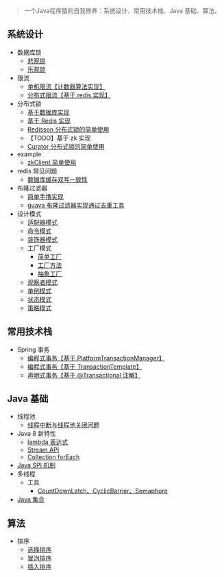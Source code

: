 
> 一个Java程序猿的自我修养：系统设计、常用技术栈、Java 基础、算法。

## 系统设计
- 数据库锁
    - [悲观锁](https://github.com/dearKundy/cranberry/blob/master/src/main/java/com/kundy/cranberry/systemdesign/dblock/PessimisticLock.java)
    - [乐观锁](https://github.com/dearKundy/cranberry/blob/master/src/main/java/com/kundy/cranberry/systemdesign/dblock/OptimismLock.java)
- 限流     
    - [单机限流【计数器算法实现】](https://github.com/dearKundy/cranberry/blob/master/src/main/java/com/kundy/cranberry/systemdesign/ratelimiter/StandAloneRateLimiter.java)
    - [分布式限流【基于 redis 实现】](https://github.com/dearKundy/cranberry/blob/master/src/main/java/com/kundy/cranberry/systemdesign/ratelimiter/RedisRateLimiter.java)
- 分布式锁
    - [基于数据库实现](https://github.com/dearKundy/cranberry/blob/master/src/main/java/com/kundy/cranberry/systemdesign/distributedlock/DbDistributedLock.java)
    - [基于 Redis 实现](https://github.com/dearKundy/cranberry/blob/master/src/main/java/com/kundy/cranberry/systemdesign/distributedlock/RedisDistributedLock.java)
    - [Redisson 分布式锁的简单使用](https://github.com/dearKundy/cranberry/blob/master/src/main/java/com/kundy/cranberry/systemdesign/distributedlock/RedissonDistributedLock.java)
    - 【TODO】基于 zk 实现 
    - [Curator 分布式锁的简单使用](https://github.com/dearKundy/cranberry/blob/master/src/main/java/com/kundy/cranberry/systemdesign/distributedlock/CuratorDistributedLock.java)
- example
    - [zkClient 简单使用](https://github.com/dearKundy/cranberry/blob/master/src/main/java/com/kundy/cranberry/systemdesign/example/ZkExample.java)
- redis 常见问题
    - [数据库缓存双写一致性](https://github.com/dearKundy/cranberry/blob/master/src/main/java/com/kundy/cranberry/systemdesign/redisproblem/DbCacheDoubleWriteConsistency.java)
- 布隆过滤器
    - [简单手撸实现](https://github.com/dearKundy/cranberry/blob/master/src/main/java/com/kundy/cranberry/systemdesign/bloomfilter/SimpleBloomFilter.java)
    - [guava 布隆过滤器实现通过去重工具](https://github.com/dearKundy/cranberry/tree/master/src/main/java/com/kundy/cranberry/systemdesign/deduplication)
- 设计模式
    - [适配器模式](https://github.com/dearKundy/cranberry/tree/master/src/main/java/com/kundy/cranberry/systemdesign/designpattern/adapter)
    - [命令模式](https://github.com/dearKundy/cranberry/tree/master/src/main/java/com/kundy/cranberry/systemdesign/designpattern/command)
    - [装饰器模式](https://github.com/dearKundy/cranberry/tree/master/src/main/java/com/kundy/cranberry/systemdesign/designpattern/decorator)
    - 工厂模式
        - [简单工厂](https://github.com/dearKundy/cranberry/tree/master/src/main/java/com/kundy/cranberry/systemdesign/designpattern/factory/simple)
        - [工厂方法](https://github.com/dearKundy/cranberry/tree/master/src/main/java/com/kundy/cranberry/systemdesign/designpattern/factory/factory)
        - [抽象工厂](https://github.com/dearKundy/cranberry/tree/master/src/main/java/com/kundy/cranberry/systemdesign/designpattern/factory/abstractfactory)
    - [观察者模式](https://github.com/dearKundy/cranberry/tree/master/src/main/java/com/kundy/cranberry/systemdesign/designpattern/observer)
    - [单例模式](https://github.com/dearKundy/cranberry/tree/master/src/main/java/com/kundy/cranberry/systemdesign/designpattern/singleton)
    - [状态模式](https://github.com/dearKundy/cranberry/tree/master/src/main/java/com/kundy/cranberry/systemdesign/designpattern/state)
    - [策略模式](https://github.com/dearKundy/cranberry/tree/master/src/main/java/com/kundy/cranberry/systemdesign/designpattern/strategy)

## 常用技术栈
- Spring 事务
    - [编程式事务【基于 PlatformTransactionManager】](https://github.com/dearKundy/cranberry/blob/master/src/main/java/com/kundy/cranberry/thirdparty/transaction/ProgrammingTx.java)
    - [编程式事务【基于 TransactionTemplate】](https://github.com/dearKundy/cranberry/blob/master/src/main/java/com/kundy/cranberry/thirdparty/transaction/TemplateTx.java)
    - [声明式事务【基于 @Transactional 注解】](https://github.com/dearKundy/cranberry/blob/master/src/main/java/com/kundy/cranberry/thirdparty/transaction/AnnotationTx.java)


## Java 基础
- 线程池
    - [线程中断与线程池关闭问题](https://github.com/dearKundy/cranberry/blob/master/src/main/java/com/kundy/cranberry/javabasis/threadpoolproblem/ThreadPoolShutdown.java)
- Java 8 新特性
    - [lambda 表达式](https://github.com/dearKundy/cranberry/tree/master/src/main/java/com/kundy/cranberry/javabasis/newfeature/lambdaexpression)
    - [Stream API](https://github.com/dearKundy/cranberry/blob/master/src/main/java/com/kundy/cranberry/javabasis/newfeature/streamapi/StreamApiTest.java)
    - [Collection forEach](https://github.com/dearKundy/cranberry/blob/master/src/main/java/com/kundy/cranberry/javabasis/newfeature/collectionforeach/CollectionForEachTest.java)
- [Java SPI 机制](https://github.com/dearKundy/cranberry/tree/master/src/main/java/com/kundy/cranberry/javabasis/spi)
- 多线程
    - 工具
        - [CountDownLatch、CyclicBarrier、Semaphore](https://github.com/dearKundy/cranberry/blob/master/docs/javabasis/multithread/tools/CountDownLatch、CyclicBarrier、Semaphore.md)
- [Java 集合](https://github.com/dearKundy/cranberry/blob/master/docs/javabasis/Java集合.md)

## 算法
- 排序
    - [选择排序](https://github.com/dearKundy/cranberry/blob/master/src/main/java/com/kundy/cranberry/algorithm/sort/SelectSort.java)
    - [冒泡排序](https://github.com/dearKundy/cranberry/blob/master/src/main/java/com/kundy/cranberry/algorithm/sort/BubbleSort.java)
    - [插入排序](https://github.com/dearKundy/cranberry/blob/master/src/main/java/com/kundy/cranberry/algorithm/sort/InsertSort.java)